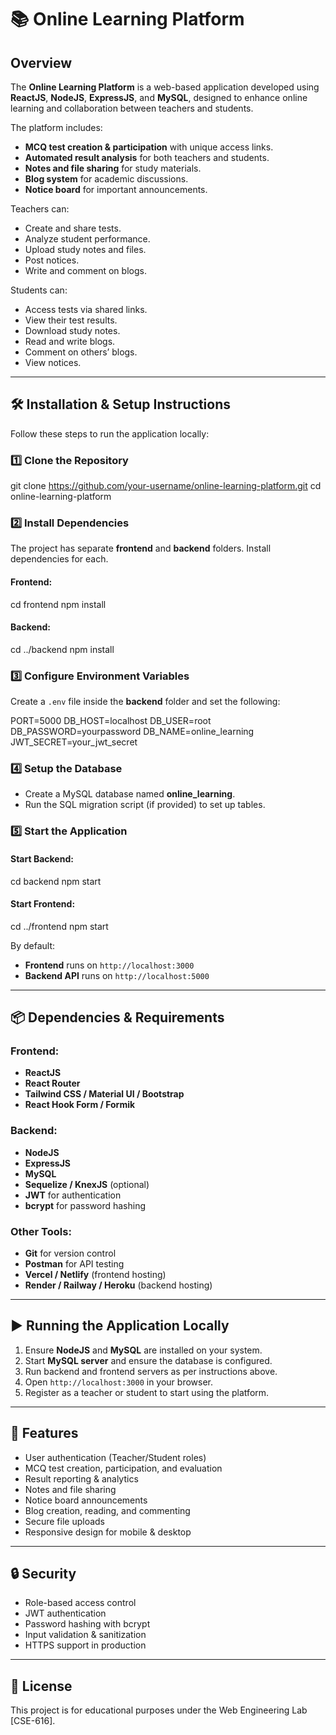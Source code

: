 # 📚 Online Learning Platform

## Overview
The **Online Learning Platform** is a web-based application developed using **ReactJS**, **NodeJS**, **ExpressJS**, and **MySQL**, designed to enhance online learning and collaboration between teachers and students.

The platform includes:
- **MCQ test creation & participation** with unique access links.
- **Automated result analysis** for both teachers and students.
- **Notes and file sharing** for study materials.
- **Blog system** for academic discussions.
- **Notice board** for important announcements.

Teachers can:
- Create and share tests.
- Analyze student performance.
- Upload study notes and files.
- Post notices.
- Write and comment on blogs.

Students can:
- Access tests via shared links.
- View their test results.
- Download study notes.
- Read and write blogs.
- Comment on others’ blogs.
- View notices.

---

## 🛠 Installation & Setup Instructions
Follow these steps to run the application locally:

### 1️⃣ Clone the Repository
git clone https://github.com/your-username/online-learning-platform.git
cd online-learning-platform


### 2️⃣ Install Dependencies
The project has separate **frontend** and **backend** folders. Install dependencies for each.

#### Frontend:
cd frontend
npm install

#### Backend:
cd ../backend
npm install


### 3️⃣ Configure Environment Variables
Create a `.env` file inside the **backend** folder and set the following:

PORT=5000
DB_HOST=localhost
DB_USER=root
DB_PASSWORD=yourpassword
DB_NAME=online_learning
JWT_SECRET=your_jwt_secret

### 4️⃣ Setup the Database
* Create a MySQL database named **online\_learning**.
* Run the SQL migration script (if provided) to set up tables.

### 5️⃣ Start the Application

#### Start Backend:
cd backend
npm start

#### Start Frontend:
cd ../frontend
npm start

By default:
* **Frontend** runs on `http://localhost:3000`
* **Backend API** runs on `http://localhost:5000`

---

## 📦 Dependencies & Requirements

### Frontend:
* **ReactJS**
* **React Router**
* **Tailwind CSS / Material UI / Bootstrap**
* **React Hook Form / Formik**

### Backend:
* **NodeJS**
* **ExpressJS**
* **MySQL**
* **Sequelize / KnexJS** (optional)
* **JWT** for authentication
* **bcrypt** for password hashing

### Other Tools:
* **Git** for version control
* **Postman** for API testing
* **Vercel / Netlify** (frontend hosting)
* **Render / Railway / Heroku** (backend hosting)

---

## ▶ Running the Application Locally
1. Ensure **NodeJS** and **MySQL** are installed on your system.
2. Start **MySQL server** and ensure the database is configured.
3. Run backend and frontend servers as per instructions above.
4. Open `http://localhost:3000` in your browser.
5. Register as a teacher or student to start using the platform.

---

## 📌 Features
* User authentication (Teacher/Student roles)
* MCQ test creation, participation, and evaluation
* Result reporting & analytics
* Notes and file sharing
* Notice board announcements
* Blog creation, reading, and commenting
* Secure file uploads
* Responsive design for mobile & desktop

---

## 🔒 Security
* Role-based access control
* JWT authentication
* Password hashing with bcrypt
* Input validation & sanitization
* HTTPS support in production

---

## 📄 License
This project is for educational purposes under the Web Engineering Lab \[CSE-616].
